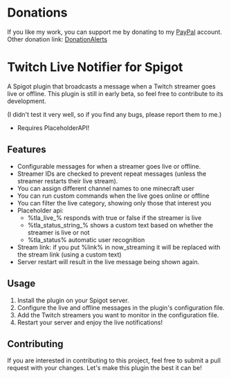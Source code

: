 # Donations
If you like my work, you can support me by donating to my [PayPal](https://paypal.me/ax3lt) account.<br>
Other donation link: [DonationAlerts](https://www.donationalerts.com/r/ax3lt)

# Twitch Live Notifier for Spigot

A Spigot plugin that broadcasts a message when a Twitch streamer goes live or offline. This plugin is still in early beta, so feel free to contribute to its development.

(I didn't test it very well, so if you find any bugs, please report them to me.)

- Requires PlaceholderAPI!

## Features
- Configurable messages for when a streamer goes live or offline.
- Streamer IDs are checked to prevent repeat messages (unless the streamer restarts their live stream).
- You can assign different channel names to one minecraft user
- You can run custom commands when the live goes online or offline
- You can filter the live category, showing only those that interest you
- Placeholder api:
  - %tla_live_<mcUsername>% responds with true or false if the streamer is live
  - %tla_status_string_<mcUsername>% shows a custom text based on whether the streamer is live or not
  - %tla_status% automatic user recognition
- Stream link: if you put %link% in now_streaming it will be replaced with the stream link (using a custom text)
- Server restart will result in the live message being shown again.

## Usage
1. Install the plugin on your Spigot server.
2. Configure the live and offline messages in the plugin's configuration file.
3. Add the Twitch streamers you want to monitor in the configuration file.
4. Restart your server and enjoy the live notifications!

## Contributing
If you are interested in contributing to this project, feel free to submit a pull request with your changes. Let's make this plugin the best it can be!

